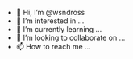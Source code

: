 - 👋 Hi, I’m @wsndross
- 👀 I’m interested in ...
- 🌱 I’m currently learning ...
- 💞️ I’m looking to collaborate on ...
- 📫 How to reach me ...

<!---
wsndross/wsndross is a ✨ special ✨ repository because its `README.md` (this file) appears on your GitHub profile.
You can click the Preview link to take a look at your changes.
--->
